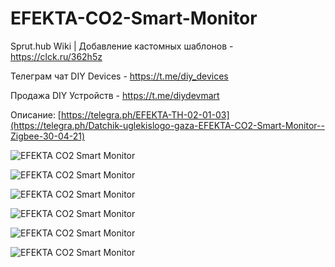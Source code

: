 # EFEKTA-CO2-Smart-Monitor

Sprut.hub Wiki | Добавление кастомных шаблонов - https://clck.ru/362h5z

Телеграм чат DIY Devices - https://t.me/diy_devices

Продажа DIY Устройств - https://t.me/diydevmart

Описание: [https://telegra.ph/EFEKTA-TH-02-01-03](https://telegra.ph/Datchik-uglekislogo-gaza-EFEKTA-CO2-Smart-Monitor--Zigbee-30-04-21)

![EFEKTA CO2 Smart Monitor](https://raw.githubusercontent.com/smartboxchannel/EFEKTA-CO2-Smart-Monitor/main/Images/01.png) 

![EFEKTA CO2 Smart Monitor](https://raw.githubusercontent.com/smartboxchannel/EFEKTA-CO2-Smart-Monitor/main/Images/02.png) 

![EFEKTA CO2 Smart Monitor](https://raw.githubusercontent.com/smartboxchannel/EFEKTA-CO2-Smart-Monitor/main/Images/03.png) 

![EFEKTA CO2 Smart Monitor](https://raw.githubusercontent.com/smartboxchannel/EFEKTA-CO2-Smart-Monitor/main/Images/04.png) 

![EFEKTA CO2 Smart Monitor](https://raw.githubusercontent.com/smartboxchannel/EFEKTA-CO2-Smart-Monitor/main/Images/05.jpg) 

![EFEKTA CO2 Smart Monitor](https://raw.githubusercontent.com/smartboxchannel/EFEKTA-CO2-Smart-Monitor/main/Images/06.jpg) 
